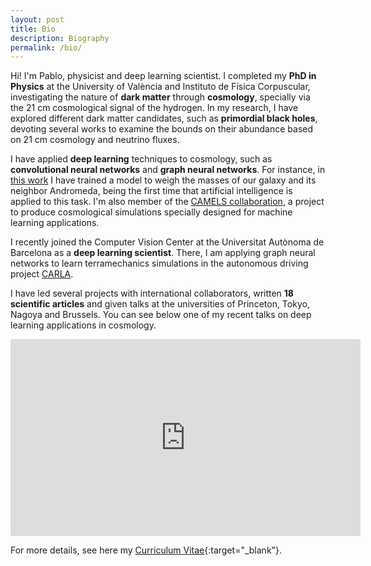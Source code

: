 ```yaml
---
layout: post
title: Bio
description: Biography
permalink: /bio/
---
```


Hi! I'm Pablo, physicist and deep learning scientist. I completed my **PhD in Physics** at the University of València and Instituto de Física Corpuscular, investigating the nature of **dark matter** through **cosmology**, specially via the 21 cm cosmological signal of the hydrogen. In my research, I have explored different dark matter candidates, such as **primordial black holes**, devoting several works to examine the bounds on their abundance based on 21 cm cosmology and neutrino fluxes.

I have applied **deep learning** techniques to cosmology, such as **convolutional neural networks** and **graph neural networks**. For instance, in [this work](https://arxiv.org/abs/2111.14874) I have trained a model to weigh the masses of our galaxy and its neighbor Andromeda, being the first time that artificial intelligence is applied to this task. I'm also member of the [CAMELS collaboration](https://www.camel-simulations.org/), a project to produce cosmological simulations specially designed for machine learning applications.

I recently joined the Computer Vision Center at the Universitat Autònoma de Barcelona as a **deep learning scientist**. There, I am applying graph neural networks to learn terramechanics simulations in the autonomous driving project [CARLA](https://carla.org/).

I have led several projects with international collaborators, written **18 scientific articles** and given talks at the universities of Princeton, Tokyo, Nagoya and Brussels. You can see below one of my recent talks on deep learning applications in cosmology.

<iframe width="560" height="315" src="https://www.youtube.com/embed/07k2JH6c0lE" title="YouTube video player" frameborder="0" allow="accelerometer; autoplay; clipboard-write; encrypted-media; gyroscope; picture-in-picture" allowfullscreen></iframe>

For more details, see here my [Curriculum Vitae](/pablovd_cv.pdf){:target="_blank"}.

<!--
<img src="/images/Garbi.png" style="max-width:50%"/>
-->
